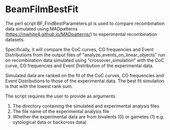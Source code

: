 # BeamFilmBestFit
The perl script BF_FindBestParameters.pl is used to compare recombination data simulated using MADpatterns (https://mwhite4.github.io/MADpatterns/) to experimental recombination datasets.

Specifically, it will compare the CoC curves, CO frequencies and Event Distributions from the output files of "analyze_events_on_linear_objects" run on recombination data simulated using "crossover_simulation" with the CoC curve, CO frequencies and Event Distribution of the experimental data.

Simulated data are ranked on the fit of the CoC curves, CO frequencies and Event Distributions to those of the experimental data. The best fit simulation is that with the lowest rank sum.

The script requires the user to provide as arguments
 1. The directory containing the simulated and experimental analysis files 
 2. The file name of the experimental analysis file
 3. Whether the experimental data are from bivalents (0) or gametes (1) e.g. cytological data or backcross data)

